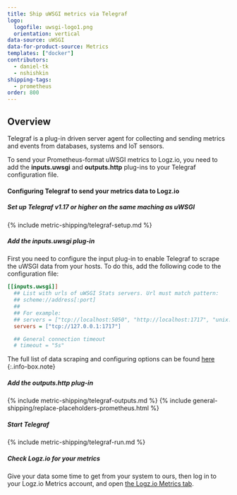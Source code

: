 ```yaml
---
title: Ship uWSGI metrics via Telegraf
logo:
  logofile: uwsgi-logo1.png
  orientation: vertical
data-source: uWSGI 
data-for-product-source: Metrics
templates: ["docker"]
contributors:
  - daniel-tk
  - nshishkin
shipping-tags:  
  - prometheus
order: 800
---
```



## Overview

Telegraf is a plug-in driven server agent for collecting and sending metrics and events from databases, systems and IoT sensors.

To send your Prometheus-format uWSGI metrics to Logz.io, you need to add the **inputs.uwsgi** and **outputs.http** plug-ins to your Telegraf configuration file.

#### Configuring Telegraf to send your metrics data to Logz.io

<div class="tasklist">

##### Set up Telegraf v1.17 or higher on the same maching as uWSGI

{% include metric-shipping/telegraf-setup.md %}

##### Add the inputs.uwsgi plug-in

First you need to configure the input plug-in to enable Telegraf to scrape the uWSGI data from your hosts. To do this, add the following code to the configuration file:

``` ini
[[inputs.uwsgi]]
  ## List with urls of uWSGI Stats servers. Url must match pattern:
  ## scheme://address[:port]
  ##
  ## For example:
  ## servers = ["tcp://localhost:5050", "http://localhost:1717", "unix:///tmp/statsock"]
  servers = ["tcp://127.0.0.1:1717"]

  ## General connection timeout
  # timeout = "5s"
```

<!-- info-box-start:info -->
The full list of data scraping and configuring options can be found [here](https://github.com/influxdata/telegraf/blob/release-1.18/plugins/inputs/uwsgi/README.md)
{:.info-box.note}
<!-- info-box-end -->

##### Add the outputs.http plug-in
  
{% include metric-shipping/telegraf-outputs.md %}
{% include general-shipping/replace-placeholders-prometheus.html %}
  
##### Start Telegraf

{% include metric-shipping/telegraf-run.md %}


##### Check Logz.io for your metrics

Give your data some time to get from your system to ours, then log in to your Logz.io Metrics account, and open [the Logz.io Metrics tab](https://app.logz.io/#/dashboard/metrics/).


</div>
